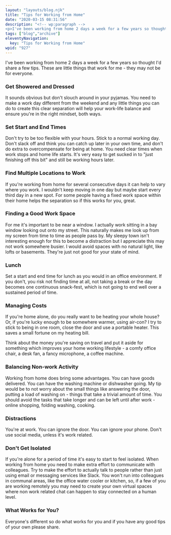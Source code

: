 ```yaml
---
layout: "layouts/blog.njk"
title: "Tips for Working from Home"
date: "2020-03-15 08:31:56"
description: "<!-- wp:paragraph -->
<p>I've been working from home 2 days a week for a few years so thought I'd share a few tips"
tags: ["blog","archive"]
eleventyNavigation:
  key: "Tips for Working from Home"
wpid: "927"
---
```

<!-- wp:paragraph -->
<p>I've been working from home 2 days a week for a few years so thought I'd share a few tips. These are little things that work for me - they may not be for everyone.</p>
<!-- /wp:paragraph -->

<!-- wp:heading {"level":3} -->
<h3>Get Showered and Dressed</h3>
<!-- /wp:heading -->

<!-- wp:paragraph -->
<p>It sounds obvious but don't slouch around in your pyjamas. You need to make a work day different from the weekend and any little things you can do to create this clear separation will help your work-life balance and ensure you're in the right mindset, both ways.</p>
<!-- /wp:paragraph -->

<!-- wp:heading {"level":3} -->
<h3>Set Start and End Times</h3>
<!-- /wp:heading -->

<!-- wp:paragraph -->
<p>Don't try to be too flexible with your hours. Stick to a normal working day. Don't slack off and think you can catch up later in your own time, and don't do extra to overcompensate for being at home. You need clear times when work stops and home life starts. It's very easy to get sucked in to "just finishing off this bit" and still be working hours later.</p>
<!-- /wp:paragraph -->

<!-- wp:heading {"level":3} -->
<h3>Find Multiple Locations to Work</h3>
<!-- /wp:heading -->

<!-- wp:paragraph -->
<p>If you're working from home for several consecutive days it can help to vary where you work. I wouldn't keep moving in one day but maybe start every third day in a new spot. For some people having a fixed work space within their home helps the separation so if this works for you, great.</p>
<!-- /wp:paragraph -->

<!-- wp:heading {"level":3} -->
<h3>Finding a Good Work Space</h3>
<!-- /wp:heading -->

<!-- wp:paragraph -->
<p>For me it's important to be near a window. I actually work sitting in a bay window looking out onto my street. This naturally makes me look up from my screen from time to time as people pass by. My sleepy town isn't interesting enough for this to become a distraction but I appreciate this may not work somewhere busier. I would avoid spaces with no natural light, like lofts or basements. They're just not good for your state of mind.</p>
<!-- /wp:paragraph -->

<!-- wp:heading {"level":3} -->
<h3>Lunch</h3>
<!-- /wp:heading -->

<!-- wp:paragraph -->
<p>Set a start and end time for lunch as you would in an office environment. If you don't, you risk not finding time at all, not taking a break or the day becomes one continuous snack-fest, which is not going to end well over a sustained period of time.</p>
<!-- /wp:paragraph -->

<!-- wp:heading {"level":3} -->
<h3>Managing Costs</h3>
<!-- /wp:heading -->

<!-- wp:paragraph -->
<p>If you're home alone, do you really want to be heating your whole house? Or, if you're lucky enough to be somewhere warmer, using air-con? I try to stick to being in one room, close the door and use a portable heater. This saves a small fortune on my heating bill.</p>
<!-- /wp:paragraph -->

<!-- wp:paragraph -->
<p>Think about the money you're saving on travel and put it aside for something which improves your home working lifestyle - a comfy office chair, a desk fan, a fancy microphone, a coffee machine.</p>
<!-- /wp:paragraph -->

<!-- wp:heading {"level":3} -->
<h3>Balancing Non-work Activity</h3>
<!-- /wp:heading -->

<!-- wp:paragraph -->
<p>Working from home does bring some advantages. You can have goods delivered. You can have the washing machine or dishwasher going. My tip would be to not worry about the small things like answering the door, putting a load of washing on - things that take a trivial amount of time. You should avoid the tasks that take longer and can be left until after work - online shopping, folding washing, cooking.</p>
<!-- /wp:paragraph -->

<!-- wp:heading {"level":3} -->
<h3>Distractions</h3>
<!-- /wp:heading -->

<!-- wp:paragraph -->
<p>You're at work. You can ignore the door. You can ignore your phone. Don't use social media, unless it's work related.</p>
<!-- /wp:paragraph -->

<!-- wp:heading {"level":3} -->
<h3>Don't Get Isolated</h3>
<!-- /wp:heading -->

<!-- wp:paragraph -->
<p>If you're alone for a period of time it's easy to start to feel isolated. When working from home you need to make extra effort to communicate with colleagues. Try to make the effort to actually talk to people rather than just using email or messaging services like Slack. You won't run into colleagues in communal areas, like the office water cooler or kitchen, so, if a few of you are working remotely you may need to create your own virtual spaces where non work related chat can happen to stay connected on a human level.</p>
<!-- /wp:paragraph -->

<!-- wp:heading {"level":3} -->
<h3>What Works for You?</h3>
<!-- /wp:heading -->

<!-- wp:paragraph -->
<p>Everyone's different so do what works for you and if you have any good tips of your own please share.</p>
<!-- /wp:paragraph -->